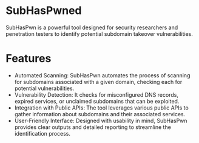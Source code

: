 # SubHasPwned
SubHasPwn is a powerful tool designed for security researchers and penetration testers to identify potential subdomain takeover vulnerabilities.

# Features

- Automated Scanning: SubHasPwn automates the process of scanning for subdomains associated with a given domain, checking each for potential vulnerabilities.
- Vulnerability Detection: It checks for misconfigured DNS records, expired services, or unclaimed subdomains that can be exploited.
- Integration with Public APIs: The tool leverages various public APIs to gather information about subdomains and their associated services.
- User-Friendly Interface: Designed with usability in mind, SubHasPwn provides clear outputs and detailed reporting to streamline the identification process.

